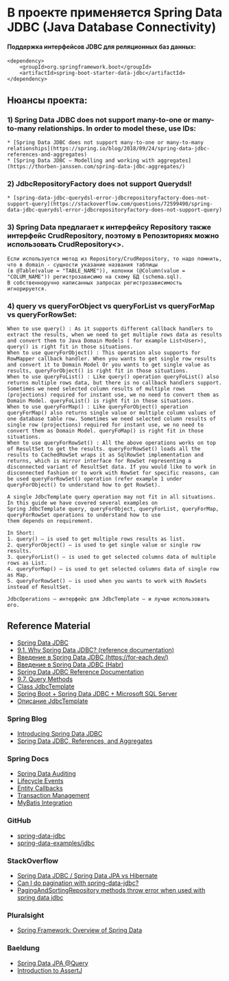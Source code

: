 # В проекте применяется Spring Data JDBC (Java Database Connectivity)
#### Поддержка интерфейсов JDBC для реляционных баз данных:
    <dependency>
	    <groupId>org.springframework.boot</groupId>
		<artifactId>spring-boot-starter-data-jdbc</artifactId>
    </dependency>


## Нюансы проекта:
### 1) Spring Data JDBC does not support many-to-one or many-to-many relationships. In order to model these, use IDs:
    * [Spring Data JDBC does not support many-to-one or many-to-many relationships](https://spring.io/blog/2018/09/24/spring-data-jdbc-references-and-aggregates)
    * [Spring Data JDBC – Modelling and working with aggregates](https://thorben-janssen.com/spring-data-jdbc-aggregates/)

### 2) JdbcRepositoryFactory does not support Querydsl!
    * [spring-data-jdbc-querydsl-error-jdbcrepositoryfactory-does-not-support-query](https://stackoverflow.com/questions/72599490/spring-data-jdbc-querydsl-error-jdbcrepositoryfactory-does-not-support-query)

### 3) Spring Data предлагает к интерфейсу Repository также интерфейс CrudRepository, поэтому в Репозиториях можно использовать CrudRepository<>. 
    Если используется метод из Repository/CrudRepository, то надо помнить, что в domain - сущности указание названия таблицы 
    (в @Table(value = "TABLE_NAME")), колонки (@Column(value = "COLUM_NAME")) регистрозависимо на схему БД (schema.sql). 
    В собственноручно написанных запросах регистрозависимость игнорируется. 

### 4) query vs queryForObject vs queryForList vs queryForMap vs queryForRowSet:
    When to use query() : As it supports different callback handlers to extract the results, when we need to get multiple rows data as results and convert them to Java Domain Models ( for example List<User>), query() is right fit in those situations.
    When to use queryForObject() : This operation also supports for RowMapper callback handler. When you wants to get single row results and convert it to Domain Model Or you wants to get single value as results, queryForObject() is right fit in those situations.
    When to use queryFoList() : Like query() operation queryFoList() also returns multiple rows data, but there is no callback handlers support. Sometimes we need selected column results of multiple rows (projections) required for instant use, we no need to convert them as Domain Model. queryFoList() is right fit in those situations.
    When to use queryForMap() : Like queryForObject() operation queryForMap() also returns single value or multiple column values of one database table row. Sometimes we need selected column results of single row (projections) required for instant use, we no need to convert them as Domain Model. queryFoMap() is right fit in those situations.
    When to use queryForRowSet() : All the above operations works on top of ResultSet to get the results. queryForRowSet() loads all the results to CachedRowSet wraps it as SqlRowSet implementation and returns, which is mirror interface for RowSet representing a disconnected variant of ResultSet data. If you would like to work in disconnected fashion or to work with RowSet for specific reasons, can be used queryForRowSet() operation (refer example 1 under queryForObject() to understand how to get RowSet).

    A single JdbcTemplate query operation may not fit in all situations. In this guide we have covered several examples on 
    Spring JdbcTemplate query, queryForObject, queryForList, queryForMap, queryForRowSet operations to understand how to use 
    them depends on requirement.

    In Short:
    1. query() – is used to get multiple rows results as list.
    2. queryForObject() – is used to get single value or single row results.
    3. queryForList() – is used to get selected columns data of multiple rows as List.
    4. queryForMap() – is used to get selected columns data of single row as Map.
    5. queryForRowSet() – is used when you wants to work with RowSets instead of ResultSet.

    JdbcOperations – интерфейс для JdbcTemplate – и лучше использовать его.

## Reference Material

* [Spring Data JDBC](https://spring.io/projects/spring-data-jdbc)
* [9.1. Why Spring Data JDBC? (reference documentation)](https://docs.spring.io/spring-data/jdbc/docs/current/reference/html/#jdbc.why)
* [Введение в Spring Data JDBC (https://for-each.dev/)](https://for-each.dev/lessons/b/-spring-data-jdbc-intro)
* [Введение в Spring Data JDBC (Habr)](https://habr.com/ru/companies/otus/articles/531332/)
* [Spring Data JDBC Reference Documentation](https://docs.spring.io/spring-data/jdbc/docs/current/reference/html/#repositories)
* [9.7. Query Methods](https://docs.spring.io/spring-data/jdbc/docs/current/reference/html/#jdbc.query-methods)
* [Class JdbcTemplate](https://docs.spring.io/spring-framework/docs/current/javadoc-api/org/springframework/jdbc/core/JdbcTemplate.html)
* [Spring Boot + Spring Data JDBC + Microsoft SQL Server](https://www.knowledgefactory.net/2023/02/spring-boot-spring-data-jdbc-microsoft-sql-server-build-rest-crud-apis.html)
* [Описание JdbcTemplate](https://docs.spring.io/spring-framework/docs/5.3.23/javadoc-api/org/springframework/jdbc/core/JdbcTemplate.html)

### Spring Blog
* [Introducing Spring Data JDBC](https://spring.io/blog/2018/09/17/introducing-spring-data-jdbc)
* [Spring Data JDBC, References, and Aggregates](https://spring.io/blog/2018/09/24/spring-data-jdbc-references-and-aggregates)

### Spring Docs
* [Spring Data Auditing](https://docs.spring.io/spring-data/jdbc/docs/current/reference/html/#auditing)
* [Lifecycle Events](https://docs.spring.io/spring-data/jdbc/docs/current/reference/html/#jdbc.events)
* [Entity Callbacks](https://docs.spring.io/spring-data/jdbc/docs/current/reference/html/#entity-callbacks)
* [Transaction Management](https://docs.spring.io/spring-framework/docs/4.2.x/spring-framework-reference/html/transaction.html)
* [MyBatis Integration](https://docs.spring.io/spring-data/jdbc/docs/current/reference/html/#jdbc.mybatis)

### GitHub
* [spring-data-jdbc](https://github.com/spring-projects/spring-data-relational)
* [spring-data-examples/jdbc](https://github.com/spring-projects/spring-data-examples/tree/main/jdbc)

### StackOverflow
* [Spring Data JDBC / Spring Data JPA vs Hibernate](https://stackoverflow.com/questions/42470060/spring-data-jdbc-spring-data-jpa-vs-hibernate/42488593#42488593)
* [Can I do pagination with spring-data-jdbc?](https://stackoverflow.com/questions/55570077/can-i-do-pagination-with-spring-data-jdbc)
* [PagingAndSortingRepository methods throw error when used with spring data jdbc](https://stackoverflow.com/questions/53088927/pagingandsortingrepository-methods-throw-error-when-used-with-spring-data-jdbc/53089091#53089091)

### Pluralsight
* [Spring Framework: Overview of Spring Data](https://app.pluralsight.com/library/courses/spring-framework-overview-spring-data/table-of-contents)

### Baeldung
* [Spring Data JPA @Query](https://www.baeldung.com/spring-data-jpa-query)
* [Introduction to AssertJ](https://www.baeldung.com/introduction-to-assertj)